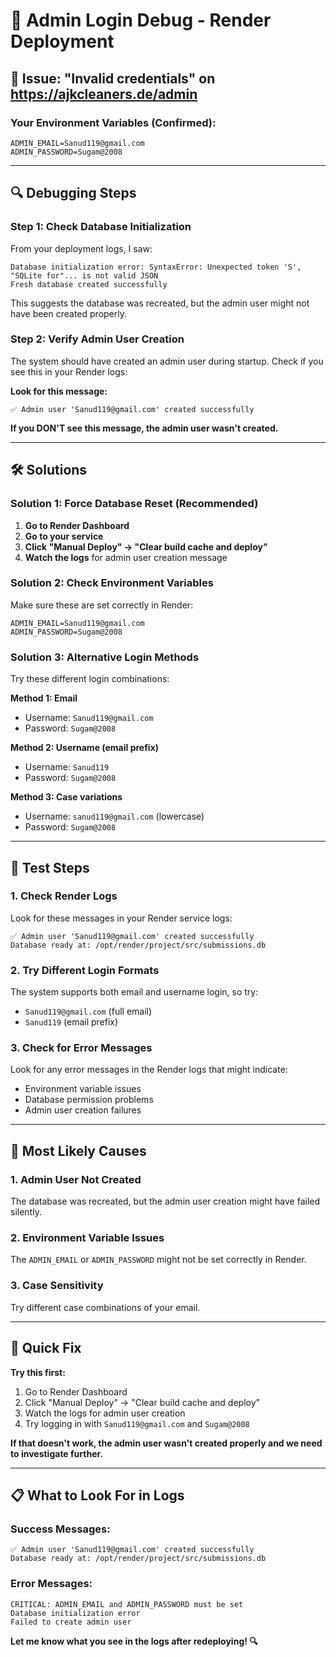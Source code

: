 # 🔧 Admin Login Debug - Render Deployment

## 🚨 **Issue: "Invalid credentials" on https://ajkcleaners.de/admin**

### **Your Environment Variables (Confirmed):**
```
ADMIN_EMAIL=Sanud119@gmail.com
ADMIN_PASSWORD=Sugam@2008
```

---

## 🔍 **Debugging Steps**

### **Step 1: Check Database Initialization**
From your deployment logs, I saw:
```
Database initialization error: SyntaxError: Unexpected token 'S', "SQLite for"... is not valid JSON
Fresh database created successfully
```

This suggests the database was recreated, but the admin user might not have been created properly.

### **Step 2: Verify Admin User Creation**
The system should have created an admin user during startup. Check if you see this in your Render logs:

**Look for this message:**
```
✅ Admin user 'Sanud119@gmail.com' created successfully
```

**If you DON'T see this message, the admin user wasn't created.**

---

## 🛠️ **Solutions**

### **Solution 1: Force Database Reset (Recommended)**

1. **Go to Render Dashboard**
2. **Go to your service**
3. **Click "Manual Deploy" → "Clear build cache and deploy"**
4. **Watch the logs** for admin user creation message

### **Solution 2: Check Environment Variables**

Make sure these are set correctly in Render:
```
ADMIN_EMAIL=Sanud119@gmail.com
ADMIN_PASSWORD=Sugam@2008
```

### **Solution 3: Alternative Login Methods**

Try these different login combinations:

**Method 1: Email**
- Username: `Sanud119@gmail.com`
- Password: `Sugam@2008`

**Method 2: Username (email prefix)**
- Username: `Sanud119`
- Password: `Sugam@2008`

**Method 3: Case variations**
- Username: `sanud119@gmail.com` (lowercase)
- Password: `Sugam@2008`

---

## 🧪 **Test Steps**

### **1. Check Render Logs**
Look for these messages in your Render service logs:
```
✅ Admin user 'Sanud119@gmail.com' created successfully
Database ready at: /opt/render/project/src/submissions.db
```

### **2. Try Different Login Formats**
The system supports both email and username login, so try:
- `Sanud119@gmail.com` (full email)
- `Sanud119` (email prefix)

### **3. Check for Error Messages**
Look for any error messages in the Render logs that might indicate:
- Environment variable issues
- Database permission problems
- Admin user creation failures

---

## 🚨 **Most Likely Causes**

### **1. Admin User Not Created**
The database was recreated, but the admin user creation might have failed silently.

### **2. Environment Variable Issues**
The `ADMIN_EMAIL` or `ADMIN_PASSWORD` might not be set correctly in Render.

### **3. Case Sensitivity**
Try different case combinations of your email.

---

## 🎯 **Quick Fix**

**Try this first:**
1. Go to Render Dashboard
2. Click "Manual Deploy" → "Clear build cache and deploy"
3. Watch the logs for admin user creation
4. Try logging in with `Sanud119@gmail.com` and `Sugam@2008`

**If that doesn't work, the admin user wasn't created properly and we need to investigate further.**

---

## 📋 **What to Look For in Logs**

### **Success Messages:**
```
✅ Admin user 'Sanud119@gmail.com' created successfully
Database ready at: /opt/render/project/src/submissions.db
```

### **Error Messages:**
```
CRITICAL: ADMIN_EMAIL and ADMIN_PASSWORD must be set
Database initialization error
Failed to create admin user
```

**Let me know what you see in the logs after redeploying! 🔍**

